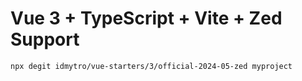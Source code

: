 # Vue 3 + TypeScript + Vite + Zed Support

```bash
npx degit idmytro/vue-starters/3/official-2024-05-zed myproject
```
